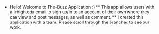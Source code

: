 * Hello! Welcome to The-Buzz Application :)
** This app allows users with a lehigh.edu email to sign up/in to an account of their own where they can view and post messages, as well as comment.
** I created this application with a team. Please scroll through the branches to see our work.
